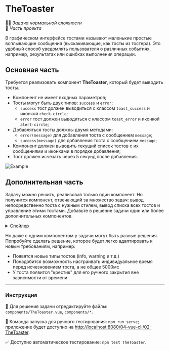 # TheToaster

👷🏻 _Задача нормальной сложности_\
💼 _Часть проекта_

<!--start_statement-->

В графическом интерфейсе тостами называют маленькие простые всплывающие сообщения (выскакивающие, как тосты из тостера).
Это удобный способ уведомлять пользователя о различных событиях, например, результатах или ошибках выполнения операции.

## Основная часть

Требуется реализовать компонент **TheToaster**, который будет выводить тосты.

- Компонент не имеет входных параметров;
- Тосты могут быть двух типов: `success` и `error`;
  - `success` тост должен выводиться с классом `toast_success` и иконкой `check-circle`;
  - `error` тост должен выводиться с классом `toast_error` и иконкой `alert-circle`;
- Добавляться тосты должны двумя методами:
  - `error(message)` для добавления тоста с сообщением `message`;
  - `success(message)` для добавления тоста с сообщением `message`;
- Компонент должен выводить текущий список тостов с их сообщениями и иконками в порядке добавления;
- Тост должен исчезать через 5 секунд после добавления.

<img src="https://i.imgur.com/LlwYbOr.gif" alt="Example">

## Дополнительная часть

Задачу можно решить, реализовав только один компонент. Но получится компонент, отвечающий за множество задач: вывод
непосредственно тоста с нужным стилем, вывод списка всех тостов и управление этими тостами. Добавьте в решение задачи
один или более дополнительных компонентов.

<details>
<summary>Спойлер</summary>
Предлагается сделать как минимум один дополнительный компонент - **UiToast**. Глупый UI компонент, который только выводит один тост.

Дополнительно можно сделать глупый компонент для всего списка тостов, не занимающийся управлением тостами.

</details>

Но даже с одним компонентом у задачи могут быть разные решения. Попробуйте сделать решение, которое будет легко
адаптировать к новым требованиям, например:

- Появятся новые типы тостов (info, warning и т.д.)
- Понадобится возможность настраивать индивидуальное время перед исчезновением тоста, а не общее 5000мс
- У тоста появится "крестик" для его ручного закрытия вне зависимости от времени

<!--end_statement-->

---

### Инструкция

📝 Для решения задачи отредактируйте файлы: `components/TheToaster.vue`, `components/*`.

🚀 Команда запуска для ручного тестирования: `npm run serve`;\
приложение будет доступно на [http://localhost:8080/04-vue-cli/02-TheToaster](http://localhost:8080/04-vue-cli/02-TheToaster).

✅ Доступно автоматическое тестирование: `npm test TheToaster`.
